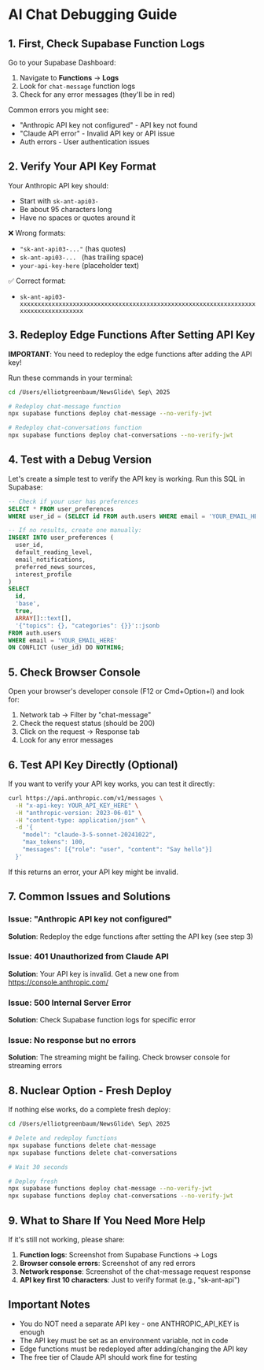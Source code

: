 # AI Chat Debugging Guide

## 1. First, Check Supabase Function Logs

Go to your Supabase Dashboard:
1. Navigate to **Functions** → **Logs**
2. Look for `chat-message` function logs
3. Check for any error messages (they'll be in red)

Common errors you might see:
- "Anthropic API key not configured" - API key not found
- "Claude API error" - Invalid API key or API issue
- Auth errors - User authentication issues

## 2. Verify Your API Key Format

Your Anthropic API key should:
- Start with `sk-ant-api03-`
- Be about 95 characters long
- Have no spaces or quotes around it

❌ Wrong formats:
- `"sk-ant-api03-..."` (has quotes)
- `sk-ant-api03-... ` (has trailing space)
- `your-api-key-here` (placeholder text)

✅ Correct format:
- `sk-ant-api03-xxxxxxxxxxxxxxxxxxxxxxxxxxxxxxxxxxxxxxxxxxxxxxxxxxxxxxxxxxxxxxxxxxxxxxxxxxxxxxxxxxxxx`

## 3. Redeploy Edge Functions After Setting API Key

**IMPORTANT**: You need to redeploy the edge functions after adding the API key!

Run these commands in your terminal:

```bash
cd /Users/elliotgreenbaum/NewsGlide\ Sep\ 2025

# Redeploy chat-message function
npx supabase functions deploy chat-message --no-verify-jwt

# Redeploy chat-conversations function
npx supabase functions deploy chat-conversations --no-verify-jwt
```

## 4. Test with a Debug Version

Let's create a simple test to verify the API key is working. Run this SQL in Supabase:

```sql
-- Check if your user has preferences
SELECT * FROM user_preferences
WHERE user_id = (SELECT id FROM auth.users WHERE email = 'YOUR_EMAIL_HERE');

-- If no results, create one manually:
INSERT INTO user_preferences (
  user_id,
  default_reading_level,
  email_notifications,
  preferred_news_sources,
  interest_profile
)
SELECT
  id,
  'base',
  true,
  ARRAY[]::text[],
  '{"topics": {}, "categories": {}}'::jsonb
FROM auth.users
WHERE email = 'YOUR_EMAIL_HERE'
ON CONFLICT (user_id) DO NOTHING;
```

## 5. Check Browser Console

Open your browser's developer console (F12 or Cmd+Option+I) and look for:
1. Network tab → Filter by "chat-message"
2. Check the request status (should be 200)
3. Click on the request → Response tab
4. Look for any error messages

## 6. Test API Key Directly (Optional)

If you want to verify your API key works, you can test it directly:

```bash
curl https://api.anthropic.com/v1/messages \
  -H "x-api-key: YOUR_API_KEY_HERE" \
  -H "anthropic-version: 2023-06-01" \
  -H "content-type: application/json" \
  -d '{
    "model": "claude-3-5-sonnet-20241022",
    "max_tokens": 100,
    "messages": [{"role": "user", "content": "Say hello"}]
  }'
```

If this returns an error, your API key might be invalid.

## 7. Common Issues and Solutions

### Issue: "Anthropic API key not configured"
**Solution**: Redeploy the edge functions after setting the API key (see step 3)

### Issue: 401 Unauthorized from Claude API
**Solution**: Your API key is invalid. Get a new one from https://console.anthropic.com/

### Issue: 500 Internal Server Error
**Solution**: Check Supabase function logs for specific error

### Issue: No response but no errors
**Solution**: The streaming might be failing. Check browser console for streaming errors

## 8. Nuclear Option - Fresh Deploy

If nothing else works, do a complete fresh deploy:

```bash
cd /Users/elliotgreenbaum/NewsGlide\ Sep\ 2025

# Delete and redeploy functions
npx supabase functions delete chat-message
npx supabase functions delete chat-conversations

# Wait 30 seconds

# Deploy fresh
npx supabase functions deploy chat-message --no-verify-jwt
npx supabase functions deploy chat-conversations --no-verify-jwt
```

## 9. What to Share If You Need More Help

If it's still not working, please share:
1. **Function logs**: Screenshot from Supabase Functions → Logs
2. **Browser console errors**: Screenshot of any red errors
3. **Network response**: Screenshot of the chat-message request response
4. **API key first 10 characters**: Just to verify format (e.g., "sk-ant-api")

## Important Notes

- You do NOT need a separate API key - one ANTHROPIC_API_KEY is enough
- The API key must be set as an environment variable, not in code
- Edge functions must be redeployed after adding/changing the API key
- The free tier of Claude API should work fine for testing